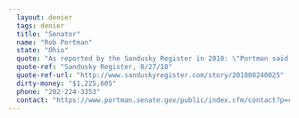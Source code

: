 ```yaml
---
  layout: denier
  tags: denier
  title: "Senator"
  name: "Rob Portman"
  state: "Ohio"
  quote: "As reported by the Sandusky Register in 2018: \"Portman said he believes the Earth is warming; the data is clear. It’s less clear on how much of that is man-made, but 'I’m willing to err on the side of saying that human involvement is part of it,' he said ... Summing up his [climate] change views, Portman said, 'I believe we know enough to know we have to do something. I believe there are some sensible things we can do that don’t have a big negative economic impact.'\""
  quote-ref: "Sandusky Register, 8/27/18"
  quote-ref-url: "http://www.sanduskyregister.com/story/201808240025"
  dirty-money: "$1,225,605"
  phone: "202-224-3353"
  contact: "https://www.portman.senate.gov/public/index.cfm/contact?p=contact-form"
---
```

